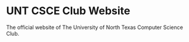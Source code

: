 # UNT CSCE Club Website

The official website of The University of North Texas Computer Science Club.
